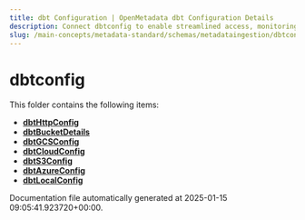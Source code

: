 ```yaml
---
title: dbt Configuration | OpenMetadata dbt Configuration Details
description: Connect dbtconfig to enable streamlined access, monitoring, or search of enterprise data using secure and scalable integrations.
slug: /main-concepts/metadata-standard/schemas/metadataingestion/dbtconfig
---
```


# dbtconfig

This folder contains the following items:

- [**dbtHttpConfig**](/main-concepts/metadata-standard/schemas/metadataingestion/dbtconfig/dbthttpconfig)
- [**dbtBucketDetails**](/main-concepts/metadata-standard/schemas/metadataingestion/dbtconfig/dbtbucketdetails)
- [**dbtGCSConfig**](/main-concepts/metadata-standard/schemas/metadataingestion/dbtconfig/dbtgcsconfig)
- [**dbtCloudConfig**](/main-concepts/metadata-standard/schemas/metadataingestion/dbtconfig/dbtcloudconfig)
- [**dbtS3Config**](/main-concepts/metadata-standard/schemas/metadataingestion/dbtconfig/dbts3config)
- [**dbtAzureConfig**](/main-concepts/metadata-standard/schemas/metadataingestion/dbtconfig/dbtazureconfig)
- [**dbtLocalConfig**](/main-concepts/metadata-standard/schemas/metadataingestion/dbtconfig/dbtlocalconfig)


Documentation file automatically generated at 2025-01-15 09:05:41.923720+00:00.
